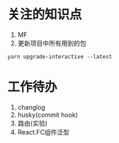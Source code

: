 # 关注的知识点
1. MF
2. 更新项目中所有用到的包
```
yarn upgrade-interactive --latest
```

# 工作待办
1. changlog
2. husky(commit hook)
3. 路由(实验)
5. React.FC组件泛型